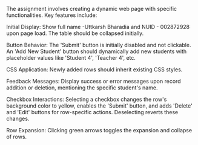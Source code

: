 The assignment involves creating a dynamic web page with specific functionalities. Key features include:

Initial Display: Show full name -Uttkarsh Bharadia and NUID - 002872928 upon page load. The table should be collapsed initially.  

Button Behavior: The 'Submit' button is initially disabled and not clickable. An 'Add New Student' button should dynamically add new students with placeholder values like 'Student 4', 'Teacher 4', etc.

CSS Application: Newly added rows should inherit existing CSS styles.

Feedback Messages: Display success or error messages upon record addition or deletion, mentioning the specific student's name.

Checkbox Interactions: Selecting a checkbox changes the row's background color to yellow, enables the 'Submit' button, and adds 'Delete' and 'Edit' buttons for row-specific actions. Deselecting reverts these changes.

Row Expansion: Clicking green arrows toggles the expansion and collapse of rows.
